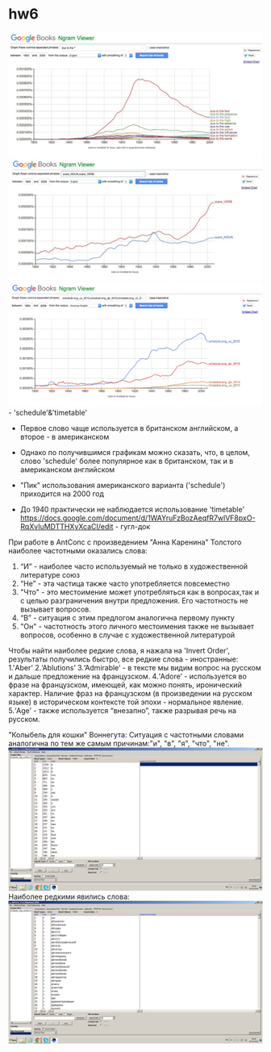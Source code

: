 # hw6
![1](https://github.com/DanaraSuseeva/hw6/blob/master/aZ4_cKjfUEg.jpg)
![2](https://github.com/DanaraSuseeva/hw6/blob/master/t4lKRmR1AnI.jpg)
![3](https://github.com/DanaraSuseeva/hw6/blob/master/%D0%A1%D0%BD%D0%B8%D0%BC%D0%BE%D0%BA%20%D1%8D%D0%BA%D1%80%D0%B0%D0%BD%D0%B0%202018-04-08%20%D0%B2%206.20.42%20PM.png) - 'schedule'&'timetable'
+ Первое слово чаще используется в британском английском, а второе - в американском
- Однако по получившимся графикам можно сказать, что, в целом, слово 'schedule' более популярное как в британском, так и в американском английском
+ "Пик" использования американского варианта ('schedule') приходится на 2000 год
- До 1940 практически не наблюдается использование 'timetable'
https://docs.google.com/document/d/1WAYruFzBozAeqfR7wlVF8pxO-RqXvIuMDTTHXyXcaCI/edit - гугл-док

При работе в AntConc с произведением "Анна Каренина" Толстого наиболее частотными оказались слова:
1. “И” - наиболее часто используемый не только в художественной литературе союз
2. “Не” - эта частица также часто употребляется повсеместно
3. "Что" - это местоимение может употребляться как в вопросах,так и с целью разграничения внутри предложения. Его частотность не вызывает вопросов.
4. “В” - ситуация с этим предлогом аналогична первому пункту
5. "Он" - частотность этого личного местоимения также не вызывает вопросов, особенно в случае с художественной литературой

 
 Чтобы найти наиболее редкие слова, я нажала на 'Invert Order', результаты получились быстро, все редкие слова - иностранные:
1.'Aber'
2.‘Ablutions’ 
3.‘Admirable’ - в тексте мы видим вопрос на русском и дальше предложение на французском.
4.‘Adore’ - используется во фразе на французском, имеющей, как можно понять, иронический характер. Наличие фраз на французском (в произведении на русском языке) в историческом контексте той эпохи - нормальное явление. 
5.‘Age’ - также используется “внезапно”, также разрывая речь на русском. 

"Колыбель для кошки" Воннегута:
Ситуация с частотными словами аналогична по тем же самым причинам:"и", "в", "я", "что", "не". 
![](https://github.com/DanaraSuseeva/hw6/blob/master/%D1%87%D0%B0%D1%81%D1%82%20%D0%B2%D0%BE%D0%BD.png)
Наиболее редкими явились слова: ![](https://github.com/DanaraSuseeva/hw6/blob/master/%D1%80%D0%B5%D0%B4%20%D0%B2%D0%BE%D0%BD.png)

  
